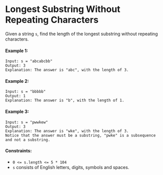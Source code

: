 # Longest Substring Without Repeating Characters

Given a string `s`, find the length of the longest substring without repeating characters.

#### Example 1:
```text
Input: s = "abcabcbb"
Output: 3
Explanation: The answer is "abc", with the length of 3.
```

#### Example 2:
```text
Input: s = "bbbbb"
Output: 1
Explanation: The answer is "b", with the length of 1.
```

#### Example 3:
```text
Input: s = "pwwkew"
Output: 3
Explanation: The answer is "wke", with the length of 3.
Notice that the answer must be a substring, "pwke" is a subsequence and not a substring.
```

#### Constraints:
- `0 <= s.length <= 5 * 104`
- `s` consists of English letters, digits, symbols and spaces.
